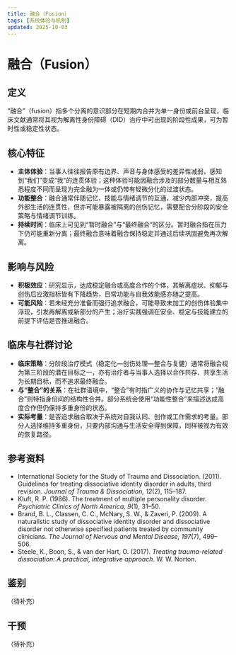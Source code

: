 ```yaml
---
title: 融合（Fusion）
tags: [系统体验与机制]
updated: 2025-10-03
---
```

# 融合（Fusion）

## 定义

“融合”（fusion）指多个分离的意识部分在短期内合并为单一身份或前台呈现，临床文献通常将其视为解离性身份障碍（DID）治疗中可出现的阶段性成果，可为暂时性或稳定性状态。

## 核心特征

- **主体体验**：当事人往往报告原有边界、声音与身体感受的差异性减弱，感知到“我们”变成“我”的连贯体验；这种体验可能因融合涉及的部分数量与相互熟悉程度不同而呈现为完全融为一体或仍带有轻微分化的过渡状态。
- **功能整合**：融合通常伴随记忆、技能与情绪调节的互通，减少内部冲突，提高外部生活的连贯性，但亦可能暴露被隔离的创伤记忆，需要配合分阶段的安全策略与情绪调节训练。
- **持续时间**：临床上可见到“暂时融合”与“最终融合”的区分。暂时融合指在压力下仍可能重新分离；最终融合意味着融合保持稳定并通过后续巩固避免再次解离。

## 影响与风险

- **积极效应**：研究显示，达成稳定融合或高度合作的个体，其解离症状、抑郁与创伤后应激指标皆有下降趋势，日常功能与自我效能感亦随之提高。
- **可能风险**：若未经充分准备而强行追求融合，可能导致未加工的创伤体验集中浮现，引发再解离或新部分的产生；治疗实践强调在安全、稳定与技能建立的前提下评估是否推进融合。

## 临床与社群讨论

- **临床策略**：分阶段治疗模式（稳定化—创伤处理—整合与复健）通常将融合视为第三阶段的潜在目标之一，亦有治疗者与当事人选择以合作共存、共享生活为长期目标，而不追求最终融合。
- **与“整合”的关系**：在社群语境中，“整合”有时指广义的协作与记忆共享；“融合”则特指身份间的结构性合并。部分系统会使用“功能性整合”来描述达成高度合作但仍保持多重身份的状态。
- **实际考量**：是否追求融合取决于系统对自我认同、创作或工作需求的考量。部分人选择维持多重身份，只要内部沟通与生活安全得到保障，同样被视为有效的恢复路径。

## 参考资料

- International Society for the Study of Trauma and Dissociation. (2011). Guidelines for treating dissociative identity disorder in adults, third revision. *Journal of Trauma & Dissociation, 12*(2), 115–187.
- Kluft, R. P. (1986). The treatment of multiple personality disorder. *Psychiatric Clinics of North America, 9*(1), 31–50.
- Brand, B. L., Classen, C. C., McNary, S. W., & Zaveri, P. (2009). A naturalistic study of dissociative identity disorder and dissociative disorder not otherwise specified patients treated by community clinicians. *The Journal of Nervous and Mental Disease, 197*(7), 499–506.
- Steele, K., Boon, S., & van der Hart, O. (2017). *Treating trauma-related dissociation: A practical, integrative approach*. W. W. Norton.

## 鉴别

（待补充）

## 干预

（待补充）
